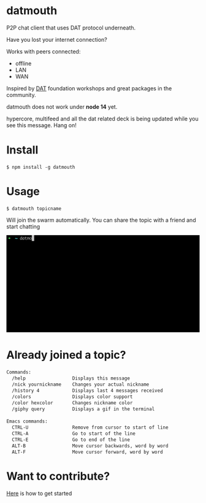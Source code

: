 # datmouth

P2P chat client that uses DAT protocol underneath.

Have you lost your internet connection? 

Works with peers connected:
- offline
- LAN
- WAN

Inspired by [DAT](https://dat.foundation/) foundation workshops and great packages in the community.

datmouth does not work under **node 14** yet.

hypercore, multifeed and all the dat related deck is being updated while you see this message. Hang on!

# Install

```
$ npm install -g datmouth
```

# Usage

```
$ datmouth topicname
```

Will join the swarm automatically. You can share the topic with a friend and start chatting

![](datmouth.gif)

# Already joined a topic?

```
Commands:
  /help                 Displays this message
  /nick yournickname    Changes your actual nickname
  /history 4            Displays last 4 messages received
  /colors               Displays color support
  /color hexcolor       Changes nickname color
  /giphy query          Displays a gif in the terminal

Emacs commands:
  CTRL-U                Remove from cursor to start of line
  CTRL-A                Go to start of the line
  CTRL-E                Go to end of the line
  ALT-B                 Move cursor backwards, word by word
  ALT-F                 Move cursor forward, word by word
```

# Want to contribute?

[Here](docs/devs.md) is how to get started